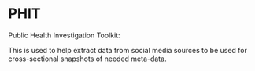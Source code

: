 # PHIT
Public Health Investigation Toolkit:

This is used to help extract data from social media sources to be used for cross-sectional snapshots of needed meta-data.
